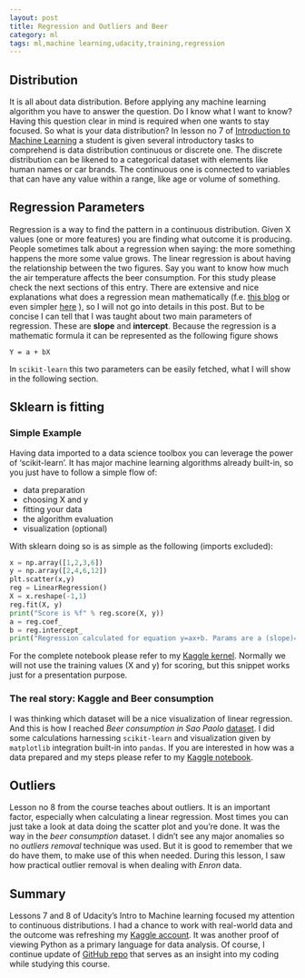 ```yaml
---
layout: post
title: Regression and Outliers and Beer
category: ml
tags: ml,machine learning,udacity,training,regression
---
```

## Distribution
It is all about data distribution. Before applying any machine learning algorithm you have to answer the question. Do I know what I want to know?  Having this question clear in mind is required when one wants to stay focused.   So what is your data distribution?  In lesson no 7 of [Introduction to Machine Learning]( https://mena.udacity.com/course/intro-to-machine-learning--ud120) a student is given several introductory tasks to comprehend is data distribution continuous or discrete one.  The discrete distribution can be likened to a categorical dataset with elements like human names or car brands.  The continuous one is connected to variables that can have any value within a range, like age or volume of something.
## Regression Parameters
Regression is a way to find the pattern in a continuous distribution.  Given X values (one or more features) you are finding what outcome it is producing.  People sometimes talk about a regression when saying: the more something happens the more some value grows.  The linear regression is about having the relationship between the two figures.  Say you want to know how much the air temperature affects the beer consumption.  For this study please check the next sections of this entry.    There are extensive and nice explanations what does a regression mean mathematically (f.e. [this blog]( https://eli.thegreenplace.net/2016/linear-regression/) or even simpler [here]( http://www.stat.yale.edu/Courses/1997-98/101/linreg.htm) ), so I will not go into details in this post.  But to be concise I can tell that I was taught about two main parameters of regression.  These are **slope** and **intercept**.  Because the regression is a mathematic formula it can be represented as the following figure shows
```
Y = a + bX
```
In `scikit-learn` this two parameters can be easily fetched, what I will show in the following section.
## Sklearn is **fit**ting
### Simple Example
Having data imported to a data science toolbox you can leverage the power of ‘scikit-learn’.  It has major machine learning algorithms already built-in, so you just have to follow a simple flow of:
- data preparation
- choosing X and y
- fitting your data
- the algorithm evaluation
- visualization (optional)

With sklearn doing so is as simple as the following (imports excluded):
```python
x = np.array([1,2,3,6])
y = np.array([2,4,6,12])
plt.scatter(x,y)
reg = LinearRegression()
X = x.reshape(-1,1)
reg.fit(X, y)
print("Score is %f" % reg.score(X, y))
a = reg.coef_
b = reg.intercept_
print("Regression calculated for equation y=ax+b. Params are a (slope)=%.1f, b (intercept)=%.1f" % (a,b))
```
For the complete notebook please refer to my [Kaggle kernel]( https://www.kaggle.com/panlukaszk/the-simpliest-linear-regression-ever).  Normally we will not use the training values (X and y) for scoring, but this snippet works just for a presentation purpose.
### The real story: Kaggle and Beer consumption
I was thinking which dataset will be a nice visualization of linear regression.  And this is how I reached *Beer consumption in Sao Paolo* [dataset]( https://www.kaggle.com/dongeorge/beer-consumption-sao-paulo). I did some calculations harnessing `scikit-learn` and visualization given by `matplotlib` integration built-in into `pandas`.  If you are interested in how was a data prepared and my steps please refer to my [Kaggle notebook]( https://www.kaggle.com/panlukaszk/beer-in-saopaolo).
## Outliers
Lesson no 8 from the course teaches about outliers.  It is an important factor, especially when calculating a linear regression.  Most times you can just take a look at data doing the scatter plot and you’re done.  It was the way in the *beer consumption* dataset.  I didn’t see any major anomalies so no *outliers removal* technique was used.  But it is good to remember that we do have them, to make use of this when needed.   During this lesson, I saw how practical outlier removal is when dealing with *Enron* data.
## Summary
Lessons 7 and 8 of Udacity’s Intro to Machine learning focused my attention to continuous distributions.  I had a chance to work with real-world data and the outcome was refreshing my [Kaggle account]( https://www.kaggle.com/panlukaszk).  It was another proof of viewing Python as a primary language for data analysis.  Of course, I continue update of [GitHub repo]( https://github.com/lukaszkuczynski/ud120-projects ) that serves as an insight into my coding while studying this course.
